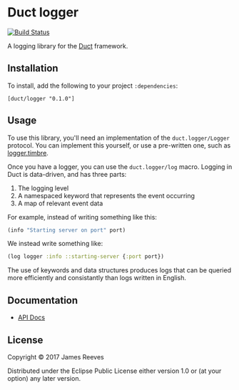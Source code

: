 # Duct logger

[![Build Status](https://travis-ci.org/duct-framework/logger.svg?branch=master)](https://travis-ci.org/duct-framework/logger)

A logging library for the [Duct][] framework. 

[duct]: https://github.com/duct-framework/duct

## Installation

To install, add the following to your project `:dependencies`:

    [duct/logger "0.1.0"]

## Usage

To use this library, you'll need an implementation of the
`duct.logger/Logger` protocol. You can implement this yourself, or
use a pre-written one, such as [logger.timbre][].

[logger.timbre]: https://github.com/duct-framework/logger.timbre

Once you have a logger, you can use the `duct.logger/log`
macro. Logging in Duct is data-driven, and has three parts:

1. The logging level
2. A namespaced keyword that represents the event occurring
3. A map of relevant event data

For example, instead of writing something like this:

```clojure
(info "Starting server on port" port)
```

We instead write something like:

```clojure
(log logger :info ::starting-server {:port port})
```

The use of keywords and data structures produces logs that can be
queried more efficiently and consistantly than logs written in
English.

## Documentation

* [API Docs](https://duct-framework.github.io/logger/duct.logger.html)

## License

Copyright © 2017 James Reeves

Distributed under the Eclipse Public License either version 1.0 or (at
your option) any later version.
